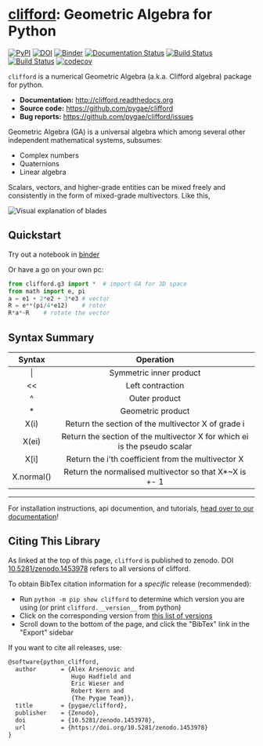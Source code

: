 [clifford](http://clifford.readthedocs.org/en/latest/): Geometric Algebra for Python
=========================================================

[![PyPI](https://badgen.net/pypi/v/clifford)](https://pypi.org/project/clifford/)
[![DOI](https://zenodo.org/badge/26588915.svg)](https://zenodo.org/badge/latestdoi/26588915)
[![Binder](https://mybinder.org/badge.svg)](https://mybinder.org/v2/gh/pygae/clifford/master?filepath=examples%2Fg3c.ipynb) 
[![Documentation Status](https://readthedocs.org/projects/clifford/badge/?version=latest)](http://clifford.readthedocs.io/en/latest/?badge=latest)
[![Build Status](https://travis-ci.org/pygae/clifford.svg?branch=master)](https://travis-ci.org/pygae/clifford)
[![Build Status](https://dev.azure.com/hadfieldhugo/clifford/_apis/build/status/pygae.clifford?branchName=master)](https://dev.azure.com/hadfieldhugo/clifford/_build/latest?definitionId=1&branchName=master)
[![codecov](https://codecov.io/gh/pygae/clifford/branch/master/graph/badge.svg)](https://codecov.io/gh/pygae/clifford)

`clifford` is a numerical Geometric Algebra (a.k.a. Clifford algebra) package for python.

- **Documentation:** http://clifford.readthedocs.org
- **Source code:** https://github.com/pygae/clifford
- **Bug reports:** https://github.com/pygae/clifford/issues

Geometric Algebra (GA) is a universal algebra which among several other independent mathematical systems, subsumes:
* Complex numbers
* Quaternions
* Linear algebra

Scalars, vectors, and higher-grade entities can be mixed freely and consistently in the form of mixed-grade multivectors. Like this, 

![Visual explanation of blades](https://raw.githubusercontent.com/pygae/clifford/master/docs/_static/blades.png)


Quickstart
----------

Try out a notebook in [binder](https://mybinder.org/v2/gh/pygae/clifford/master?filepath=examples%2Fg3c.ipynb)

Or have a go on your own pc:
```python
from clifford.g3 import *  # import GA for 3D space
from math import e, pi
a = e1 + 2*e2 + 3*e3 # vector 
R = e**(pi/4*e12)    # rotor 
R*a*~R    # rotate the vector  
```

Syntax Summary
----------

| Syntax  | Operation |
|:-:|:-:|
| \| |  Symmetric inner product |
| << |  Left contraction |
|  ^ | Outer product  |
| *  |  Geometric product |
| X\(i\)  |  Return the section of the multivector X of grade i |
| X\(ei\)  |  Return the section of the multivector X for which ei is the pseudo scalar |
| X\[i\]  | Return the i'th coefficient from the multivector X
| X.normal() | Return the normalised multivector so that X*~X is +- 1 |

---

For installation instructions, api documention, and tutorials, [head over to our documentation](https://clifford.readthedocs.io/)!

Citing This Library
-------------------

As linked at the top of this page, `clifford` is published to zenodo.
DOI [10.5281/zenodo.1453978](https://doi.org/10.5281/zenodo.1453978) refers to all versions of clifford.


To obtain BibTex citation information for a _specific_ release (recommended):

* Run `python -m pip show clifford` to determine which version you are using (or print `clifford.__version__` from python)
* Click on the corresponding version from [this list of versions](https://zenodo.org/search?page=1&size=20&q=conceptrecid:1453978&sort=-version&all_versions=True)
* Scroll down to the bottom of the page, and click the "BibTex" link in the "Export" sidebar

If you want to cite all releases, use:
```tex
@software{python_clifford,
  author       = {Alex Arsenovic and
                  Hugo Hadfield and
                  Eric Wieser and
                  Robert Kern and
                  {The Pygae Team}},
  title        = {pygae/clifford},
  publisher    = {Zenodo},
  doi          = {10.5281/zenodo.1453978},
  url          = {https://doi.org/10.5281/zenodo.1453978}
}
```
